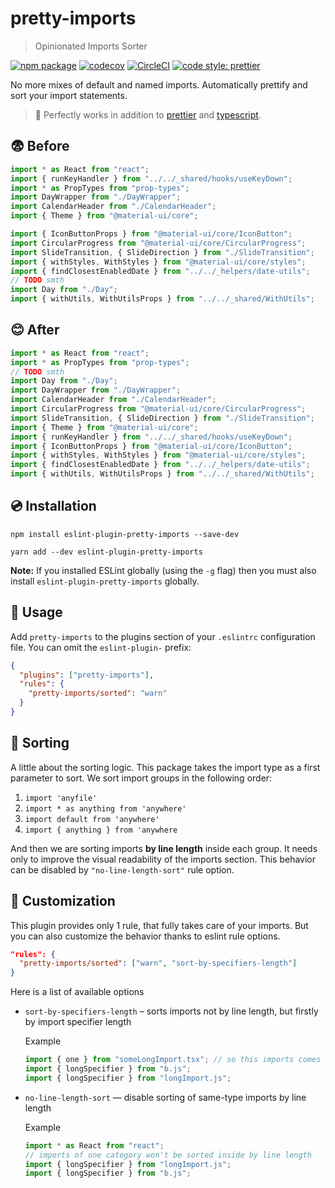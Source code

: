 # pretty-imports

> Opinionated Imports Sorter

[![npm package](https://img.shields.io/npm/v/eslint-plugin-pretty-imports.svg)](https://www.npmjs.org/package/eslint-plugin-pretty-imports)
[![codecov](https://codecov.io/gh/dmtrKovalenko/eslint-plugin-pretty-imports/branch/master/graph/badge.svg)](https://codecov.io/gh/dmtrKovalenko/eslint-plugin-pretty-imports)
[![CircleCI](https://circleci.com/gh/dmtrKovalenko/eslint-plugin-pretty-imports.svg?style=svg)](https://circleci.com/gh/dmtrKovalenko/eslint-plugin-pretty-imports)
[![code style: prettier](https://img.shields.io/badge/code_style-prettier-ff69b4.svg?style=flat-square)](https://github.com/prettier/prettier)

No more mixes of default and named imports. Automatically prettify and sort your import statements.

> 🌟 Perfectly works in addition to [prettier](https://github.com/prettier/prettier) and [typescript](https://www.typescriptlang.org/).

## 😨 Before

```js
import * as React from "react";
import { runKeyHandler } from "../../_shared/hooks/useKeyDown";
import * as PropTypes from "prop-types";
import DayWrapper from "./DayWrapper";
import CalendarHeader from "./CalendarHeader";
import { Theme } from "@material-ui/core";

import { IconButtonProps } from "@material-ui/core/IconButton";
import CircularProgress from "@material-ui/core/CircularProgress";
import SlideTransition, { SlideDirection } from "./SlideTransition";
import { withStyles, WithStyles } from "@material-ui/core/styles";
import { findClosestEnabledDate } from "../../_helpers/date-utils";
// TODO smth
import Day from "./Day";
import { withUtils, WithUtilsProps } from "../../_shared/WithUtils";
```

## 😊 After

```js
import * as React from "react";
import * as PropTypes from "prop-types";
// TODO smth
import Day from "./Day";
import DayWrapper from "./DayWrapper";
import CalendarHeader from "./CalendarHeader";
import CircularProgress from "@material-ui/core/CircularProgress";
import SlideTransition, { SlideDirection } from "./SlideTransition";
import { Theme } from "@material-ui/core";
import { runKeyHandler } from "../../_shared/hooks/useKeyDown";
import { IconButtonProps } from "@material-ui/core/IconButton";
import { withStyles, WithStyles } from "@material-ui/core/styles";
import { findClosestEnabledDate } from "../../_helpers/date-utils";
import { withUtils, WithUtilsProps } from "../../_shared/WithUtils";
```

## 💿 Installation

```
npm install eslint-plugin-pretty-imports --save-dev

yarn add --dev eslint-plugin-pretty-imports
```

**Note:** If you installed ESLint globally (using the `-g` flag) then you must also install `eslint-plugin-pretty-imports` globally.

## 🌚 Usage

Add `pretty-imports` to the plugins section of your `.eslintrc` configuration file. You can omit the `eslint-plugin-` prefix:

```json
{
  "plugins": ["pretty-imports"],
  "rules": {
    "pretty-imports/sorted": "warn"
  }
}
```

## 🦆 Sorting

A little about the sorting logic. This package takes the import type as a first parameter to sort. We sort import groups in the following order:

1.  `import 'anyfile'`
2.  `import * as anything from 'anywhere'`
3.  `import default from 'anywhere'`
4.  `import { anything } from 'anywhere`

And then we are sorting imports **by line length** inside each group. It needs only to improve the visual readability of the imports section. This behavior can be disabled by `"no-line-length-sort"` rule option.

## 🔧 Customization

This plugin provides only 1 rule, that fully takes care of your imports. But you can also customize the behavior thanks to eslint rule options.

```json
"rules": {
  "pretty-imports/sorted": ["warn", "sort-by-specifiers-length"]
}
```

Here is a list of available options

- `sort-by-specifiers-length` – sorts imports not by line length, but firstly by import specifier length

  Example

  ```js
  import { one } from "someLongImport.tsx"; // so this imports comes before
  import { longSpecifier } from "b.js";
  import { longSpecifier } from "longImport.js";
  ```

- `no-line-length-sort` — disable sorting of same-type imports by line length

  Example

  ```js
  import * as React from "react";
  // imports of one category won't be sorted inside by line length
  import { longSpecifier } from "longImport.js";
  import { longSpecifier } from "b.js";
  ```
